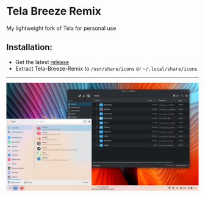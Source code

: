 # Tela Breeze Remix
My lightweight fork of Tela for personal use
## Installation:
- Get the latest [release](https://github.com/FaridZelli/Tela-Breeze-Remix/releases/latest)
- Extract Tela-Breeze-Remix to `/usr/share/icons` or `~/.local/share/icons`

---

[![Screenshot](screenshot.png)](https://github.com/FaridZelli/Tela-Breeze-Remix/releases/latest)
